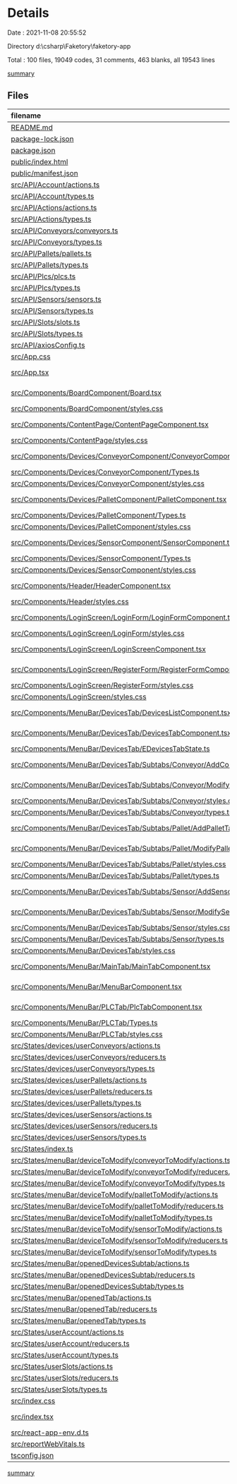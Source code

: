 # Details

Date : 2021-11-08 20:55:52

Directory d:\csharp\Faketory\faketory-app

Total : 100 files,  19049 codes, 31 comments, 463 blanks, all 19543 lines

[summary](results.md)

## Files
| filename | language | code | comment | blank | total |
| :--- | :--- | ---: | ---: | ---: | ---: |
| [README.md](/README.md) | Markdown | 26 | 0 | 21 | 47 |
| [package-lock.json](/package-lock.json) | JSON | 16,636 | 0 | 1 | 16,637 |
| [package.json](/package.json) | JSON | 54 | 0 | 1 | 55 |
| [public/index.html](/public/index.html) | HTML | 20 | 23 | 5 | 48 |
| [public/manifest.json](/public/manifest.json) | JSON | 25 | 0 | 1 | 26 |
| [src/API/Account/actions.ts](/src/API/Account/actions.ts) | TypeScript | 15 | 0 | 4 | 19 |
| [src/API/Account/types.ts](/src/API/Account/types.ts) | TypeScript | 9 | 0 | 2 | 11 |
| [src/API/Actions/actions.ts](/src/API/Actions/actions.ts) | TypeScript | 12 | 0 | 5 | 17 |
| [src/API/Actions/types.ts](/src/API/Actions/types.ts) | TypeScript | 15 | 0 | 5 | 20 |
| [src/API/Conveyors/conveyors.ts](/src/API/Conveyors/conveyors.ts) | TypeScript | 20 | 0 | 7 | 27 |
| [src/API/Conveyors/types.ts](/src/API/Conveyors/types.ts) | TypeScript | 29 | 0 | 3 | 32 |
| [src/API/Pallets/pallets.ts](/src/API/Pallets/pallets.ts) | TypeScript | 16 | 0 | 6 | 22 |
| [src/API/Pallets/types.ts](/src/API/Pallets/types.ts) | TypeScript | 9 | 0 | 2 | 11 |
| [src/API/Plcs/plcs.ts](/src/API/Plcs/plcs.ts) | TypeScript | 18 | 0 | 6 | 24 |
| [src/API/Plcs/types.ts](/src/API/Plcs/types.ts) | TypeScript | 11 | 0 | 4 | 15 |
| [src/API/Sensors/sensors.ts](/src/API/Sensors/sensors.ts) | TypeScript | 16 | 0 | 5 | 21 |
| [src/API/Sensors/types.ts](/src/API/Sensors/types.ts) | TypeScript | 13 | 0 | 2 | 15 |
| [src/API/Slots/slots.ts](/src/API/Slots/slots.ts) | TypeScript | 15 | 0 | 5 | 20 |
| [src/API/Slots/types.ts](/src/API/Slots/types.ts) | TypeScript | 4 | 0 | 1 | 5 |
| [src/API/axiosConfig.ts](/src/API/axiosConfig.ts) | TypeScript | 15 | 4 | 6 | 25 |
| [src/App.css](/src/App.css) | CSS | 3 | 0 | 0 | 3 |
| [src/App.tsx](/src/App.tsx) | TypeScript React | 16 | 0 | 5 | 21 |
| [src/Components/BoardComponent/Board.tsx](/src/Components/BoardComponent/Board.tsx) | TypeScript React | 72 | 0 | 15 | 87 |
| [src/Components/BoardComponent/styles.css](/src/Components/BoardComponent/styles.css) | CSS | 13 | 0 | 3 | 16 |
| [src/Components/ContentPage/ContentPageComponent.tsx](/src/Components/ContentPage/ContentPageComponent.tsx) | TypeScript React | 19 | 0 | 4 | 23 |
| [src/Components/ContentPage/styles.css](/src/Components/ContentPage/styles.css) | CSS | 0 | 0 | 1 | 1 |
| [src/Components/Devices/ConveyorComponent/ConveyorComponent.tsx](/src/Components/Devices/ConveyorComponent/ConveyorComponent.tsx) | TypeScript React | 56 | 0 | 8 | 64 |
| [src/Components/Devices/ConveyorComponent/Types.ts](/src/Components/Devices/ConveyorComponent/Types.ts) | TypeScript | 15 | 0 | 2 | 17 |
| [src/Components/Devices/ConveyorComponent/styles.css](/src/Components/Devices/ConveyorComponent/styles.css) | CSS | 8 | 0 | 1 | 9 |
| [src/Components/Devices/PalletComponent/PalletComponent.tsx](/src/Components/Devices/PalletComponent/PalletComponent.tsx) | TypeScript React | 33 | 0 | 6 | 39 |
| [src/Components/Devices/PalletComponent/Types.ts](/src/Components/Devices/PalletComponent/Types.ts) | TypeScript | 6 | 0 | 1 | 7 |
| [src/Components/Devices/PalletComponent/styles.css](/src/Components/Devices/PalletComponent/styles.css) | CSS | 7 | 0 | 1 | 8 |
| [src/Components/Devices/SensorComponent/SensorComponent.tsx](/src/Components/Devices/SensorComponent/SensorComponent.tsx) | TypeScript React | 33 | 0 | 7 | 40 |
| [src/Components/Devices/SensorComponent/Types.ts](/src/Components/Devices/SensorComponent/Types.ts) | TypeScript | 12 | 0 | 1 | 13 |
| [src/Components/Devices/SensorComponent/styles.css](/src/Components/Devices/SensorComponent/styles.css) | CSS | 18 | 0 | 3 | 21 |
| [src/Components/Header/HeaderComponent.tsx](/src/Components/Header/HeaderComponent.tsx) | TypeScript React | 10 | 0 | 5 | 15 |
| [src/Components/Header/styles.css](/src/Components/Header/styles.css) | CSS | 0 | 0 | 1 | 1 |
| [src/Components/LoginScreen/LoginForm/LoginFormComponent.tsx](/src/Components/LoginScreen/LoginForm/LoginFormComponent.tsx) | TypeScript React | 55 | 0 | 8 | 63 |
| [src/Components/LoginScreen/LoginForm/styles.css](/src/Components/LoginScreen/LoginForm/styles.css) | CSS | 10 | 0 | 2 | 12 |
| [src/Components/LoginScreen/LoginScreenComponent.tsx](/src/Components/LoginScreen/LoginScreenComponent.tsx) | TypeScript React | 13 | 0 | 4 | 17 |
| [src/Components/LoginScreen/RegisterForm/RegisterFormComponent.tsx](/src/Components/LoginScreen/RegisterForm/RegisterFormComponent.tsx) | TypeScript React | 59 | 0 | 13 | 72 |
| [src/Components/LoginScreen/RegisterForm/styles.css](/src/Components/LoginScreen/RegisterForm/styles.css) | CSS | 0 | 0 | 1 | 1 |
| [src/Components/LoginScreen/styles.css](/src/Components/LoginScreen/styles.css) | CSS | 4 | 0 | 1 | 5 |
| [src/Components/MenuBar/DevicesTab/DevicesListComponent.tsx](/src/Components/MenuBar/DevicesTab/DevicesListComponent.tsx) | TypeScript React | 56 | 0 | 5 | 61 |
| [src/Components/MenuBar/DevicesTab/DevicesTabComponent.tsx](/src/Components/MenuBar/DevicesTab/DevicesTabComponent.tsx) | TypeScript React | 30 | 0 | 11 | 41 |
| [src/Components/MenuBar/DevicesTab/EDevicesTabState.ts](/src/Components/MenuBar/DevicesTab/EDevicesTabState.ts) | TypeScript | 9 | 0 | 0 | 9 |
| [src/Components/MenuBar/DevicesTab/Subtabs/Conveyor/AddConveyorTabComponent.tsx](/src/Components/MenuBar/DevicesTab/Subtabs/Conveyor/AddConveyorTabComponent.tsx) | TypeScript React | 168 | 0 | 26 | 194 |
| [src/Components/MenuBar/DevicesTab/Subtabs/Conveyor/ModifyConveyorTabComponent.tsx](/src/Components/MenuBar/DevicesTab/Subtabs/Conveyor/ModifyConveyorTabComponent.tsx) | TypeScript React | 193 | 0 | 28 | 221 |
| [src/Components/MenuBar/DevicesTab/Subtabs/Conveyor/styles.css](/src/Components/MenuBar/DevicesTab/Subtabs/Conveyor/styles.css) | CSS | 0 | 0 | 1 | 1 |
| [src/Components/MenuBar/DevicesTab/Subtabs/Conveyor/types.ts](/src/Components/MenuBar/DevicesTab/Subtabs/Conveyor/types.ts) | TypeScript | 25 | 0 | 1 | 26 |
| [src/Components/MenuBar/DevicesTab/Subtabs/Pallet/AddPalletTabComponent.tsx](/src/Components/MenuBar/DevicesTab/Subtabs/Pallet/AddPalletTabComponent.tsx) | TypeScript React | 59 | 0 | 17 | 76 |
| [src/Components/MenuBar/DevicesTab/Subtabs/Pallet/ModifyPalletTabComponent.tsx](/src/Components/MenuBar/DevicesTab/Subtabs/Pallet/ModifyPalletTabComponent.tsx) | TypeScript React | 78 | 0 | 17 | 95 |
| [src/Components/MenuBar/DevicesTab/Subtabs/Pallet/styles.css](/src/Components/MenuBar/DevicesTab/Subtabs/Pallet/styles.css) | CSS | 0 | 0 | 1 | 1 |
| [src/Components/MenuBar/DevicesTab/Subtabs/Pallet/types.ts](/src/Components/MenuBar/DevicesTab/Subtabs/Pallet/types.ts) | TypeScript | 4 | 0 | 0 | 4 |
| [src/Components/MenuBar/DevicesTab/Subtabs/Sensor/AddSensorTabComponent.tsx](/src/Components/MenuBar/DevicesTab/Subtabs/Sensor/AddSensorTabComponent.tsx) | TypeScript React | 112 | 0 | 25 | 137 |
| [src/Components/MenuBar/DevicesTab/Subtabs/Sensor/ModifySensorTabComponent.tsx](/src/Components/MenuBar/DevicesTab/Subtabs/Sensor/ModifySensorTabComponent.tsx) | TypeScript React | 135 | 0 | 24 | 159 |
| [src/Components/MenuBar/DevicesTab/Subtabs/Sensor/styles.css](/src/Components/MenuBar/DevicesTab/Subtabs/Sensor/styles.css) | CSS | 0 | 0 | 1 | 1 |
| [src/Components/MenuBar/DevicesTab/Subtabs/Sensor/types.ts](/src/Components/MenuBar/DevicesTab/Subtabs/Sensor/types.ts) | TypeScript | 8 | 0 | 0 | 8 |
| [src/Components/MenuBar/DevicesTab/styles.css](/src/Components/MenuBar/DevicesTab/styles.css) | CSS | 0 | 0 | 1 | 1 |
| [src/Components/MenuBar/MainTab/MainTabComponent.tsx](/src/Components/MenuBar/MainTab/MainTabComponent.tsx) | TypeScript React | 41 | 0 | 6 | 47 |
| [src/Components/MenuBar/MenuBarComponent.tsx](/src/Components/MenuBar/MenuBarComponent.tsx) | TypeScript React | 32 | 0 | 4 | 36 |
| [src/Components/MenuBar/PLCTab/PlcTabComponent.tsx](/src/Components/MenuBar/PLCTab/PlcTabComponent.tsx) | TypeScript React | 207 | 0 | 18 | 225 |
| [src/Components/MenuBar/PLCTab/Types.ts](/src/Components/MenuBar/PLCTab/Types.ts) | TypeScript | 15 | 0 | 2 | 17 |
| [src/Components/MenuBar/PLCTab/styles.css](/src/Components/MenuBar/PLCTab/styles.css) | CSS | 34 | 0 | 7 | 41 |
| [src/States/devices/userConveyors/actions.ts](/src/States/devices/userConveyors/actions.ts) | TypeScript | 8 | 0 | 1 | 9 |
| [src/States/devices/userConveyors/reducers.ts](/src/States/devices/userConveyors/reducers.ts) | TypeScript | 12 | 0 | 3 | 15 |
| [src/States/devices/userConveyors/types.ts](/src/States/devices/userConveyors/types.ts) | TypeScript | 9 | 0 | 3 | 12 |
| [src/States/devices/userPallets/actions.ts](/src/States/devices/userPallets/actions.ts) | TypeScript | 8 | 0 | 1 | 9 |
| [src/States/devices/userPallets/reducers.ts](/src/States/devices/userPallets/reducers.ts) | TypeScript | 12 | 0 | 3 | 15 |
| [src/States/devices/userPallets/types.ts](/src/States/devices/userPallets/types.ts) | TypeScript | 9 | 0 | 3 | 12 |
| [src/States/devices/userSensors/actions.ts](/src/States/devices/userSensors/actions.ts) | TypeScript | 8 | 0 | 1 | 9 |
| [src/States/devices/userSensors/reducers.ts](/src/States/devices/userSensors/reducers.ts) | TypeScript | 12 | 0 | 3 | 15 |
| [src/States/devices/userSensors/types.ts](/src/States/devices/userSensors/types.ts) | TypeScript | 9 | 0 | 3 | 12 |
| [src/States/index.ts](/src/States/index.ts) | TypeScript | 41 | 0 | 2 | 43 |
| [src/States/menuBar/deviceToModify/conveyorToModify/actions.ts](/src/States/menuBar/deviceToModify/conveyorToModify/actions.ts) | TypeScript | 8 | 0 | 1 | 9 |
| [src/States/menuBar/deviceToModify/conveyorToModify/reducers.ts](/src/States/menuBar/deviceToModify/conveyorToModify/reducers.ts) | TypeScript | 12 | 0 | 3 | 15 |
| [src/States/menuBar/deviceToModify/conveyorToModify/types.ts](/src/States/menuBar/deviceToModify/conveyorToModify/types.ts) | TypeScript | 9 | 0 | 3 | 12 |
| [src/States/menuBar/deviceToModify/palletToModify/actions.ts](/src/States/menuBar/deviceToModify/palletToModify/actions.ts) | TypeScript | 8 | 0 | 1 | 9 |
| [src/States/menuBar/deviceToModify/palletToModify/reducers.ts](/src/States/menuBar/deviceToModify/palletToModify/reducers.ts) | TypeScript | 12 | 0 | 3 | 15 |
| [src/States/menuBar/deviceToModify/palletToModify/types.ts](/src/States/menuBar/deviceToModify/palletToModify/types.ts) | TypeScript | 9 | 0 | 3 | 12 |
| [src/States/menuBar/deviceToModify/sensorToModify/actions.ts](/src/States/menuBar/deviceToModify/sensorToModify/actions.ts) | TypeScript | 8 | 0 | 1 | 9 |
| [src/States/menuBar/deviceToModify/sensorToModify/reducers.ts](/src/States/menuBar/deviceToModify/sensorToModify/reducers.ts) | TypeScript | 12 | 0 | 3 | 15 |
| [src/States/menuBar/deviceToModify/sensorToModify/types.ts](/src/States/menuBar/deviceToModify/sensorToModify/types.ts) | TypeScript | 9 | 0 | 3 | 12 |
| [src/States/menuBar/openedDevicesSubtab/actions.ts](/src/States/menuBar/openedDevicesSubtab/actions.ts) | TypeScript | 8 | 0 | 1 | 9 |
| [src/States/menuBar/openedDevicesSubtab/reducers.ts](/src/States/menuBar/openedDevicesSubtab/reducers.ts) | TypeScript | 12 | 0 | 3 | 15 |
| [src/States/menuBar/openedDevicesSubtab/types.ts](/src/States/menuBar/openedDevicesSubtab/types.ts) | TypeScript | 9 | 0 | 3 | 12 |
| [src/States/menuBar/openedTab/actions.ts](/src/States/menuBar/openedTab/actions.ts) | TypeScript | 7 | 0 | 1 | 8 |
| [src/States/menuBar/openedTab/reducers.ts](/src/States/menuBar/openedTab/reducers.ts) | TypeScript | 11 | 0 | 3 | 14 |
| [src/States/menuBar/openedTab/types.ts](/src/States/menuBar/openedTab/types.ts) | TypeScript | 8 | 0 | 2 | 10 |
| [src/States/userAccount/actions.ts](/src/States/userAccount/actions.ts) | TypeScript | 12 | 0 | 2 | 14 |
| [src/States/userAccount/reducers.ts](/src/States/userAccount/reducers.ts) | TypeScript | 13 | 0 | 3 | 16 |
| [src/States/userAccount/types.ts](/src/States/userAccount/types.ts) | TypeScript | 16 | 0 | 4 | 20 |
| [src/States/userSlots/actions.ts](/src/States/userSlots/actions.ts) | TypeScript | 8 | 0 | 2 | 10 |
| [src/States/userSlots/reducers.ts](/src/States/userSlots/reducers.ts) | TypeScript | 12 | 0 | 3 | 15 |
| [src/States/userSlots/types.ts](/src/States/userSlots/types.ts) | TypeScript | 9 | 0 | 3 | 12 |
| [src/index.css](/src/index.css) | CSS | 5 | 0 | 0 | 5 |
| [src/index.tsx](/src/index.tsx) | TypeScript React | 19 | 3 | 4 | 26 |
| [src/react-app-env.d.ts](/src/react-app-env.d.ts) | TypeScript | 0 | 1 | 1 | 2 |
| [src/reportWebVitals.ts](/src/reportWebVitals.ts) | TypeScript | 13 | 0 | 3 | 16 |
| [tsconfig.json](/tsconfig.json) | JSON | 26 | 0 | 1 | 27 |

[summary](results.md)